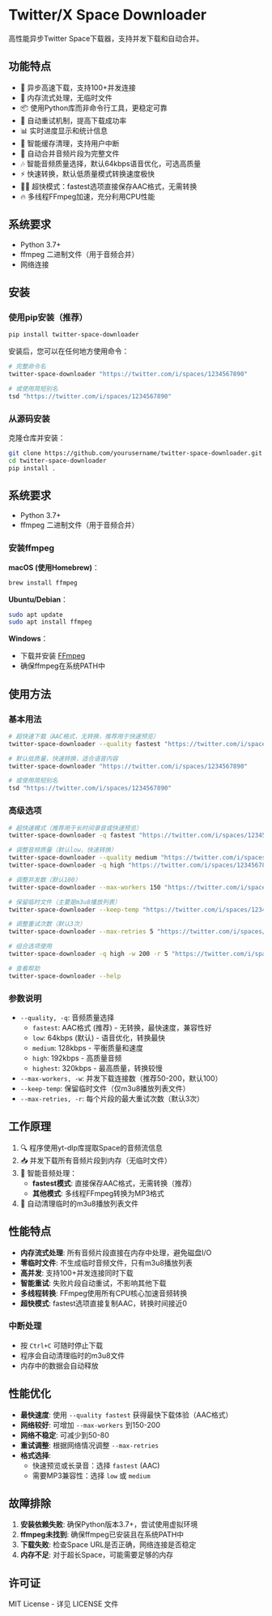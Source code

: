 # Twitter/X Space Downloader

高性能异步Twitter Space下载器，支持并发下载和自动合并。

## 功能特点

- 🚀 异步高速下载，支持100+并发连接
- 💾 内存流式处理，无临时文件
- 📦 使用Python库而非命令行工具，更稳定可靠
- 🔄 自动重试机制，提高下载成功率
- 📊 实时进度显示和统计信息
- 🧹 智能缓存清理，支持用户中断
- 🎵 自动合并音频片段为完整文件
- 🎶 智能音频质量选择，默认64kbps语音优化，可选高质量
- ⚡ 快速转换，默认低质量模式转换速度极快
- 🏃‍♂️ 超快模式：fastest选项直接保存AAC格式，无需转换
- 🔥 多线程FFmpeg加速，充分利用CPU性能

## 系统要求

- Python 3.7+
- ffmpeg 二进制文件（用于音频合并）
- 网络连接

## 安装

### 使用pip安装（推荐）

```bash
pip install twitter-space-downloader
```

安装后，您可以在任何地方使用命令：

```bash
# 完整命令名
twitter-space-downloader "https://twitter.com/i/spaces/1234567890"

# 或使用简短别名
tsd "https://twitter.com/i/spaces/1234567890"
```

### 从源码安装

克隆仓库并安装：

```bash
git clone https://github.com/yourusername/twitter-space-downloader.git
cd twitter-space-downloader
pip install .
```

## 系统要求

- Python 3.7+
- ffmpeg 二进制文件（用于音频合并）

### 安装ffmpeg

**macOS (使用Homebrew)**：
```bash
brew install ffmpeg
```

**Ubuntu/Debian**：
```bash
sudo apt update
sudo apt install ffmpeg
```

**Windows**：
- 下载并安装 [FFmpeg](https://ffmpeg.org/download.html)
- 确保ffmpeg在系统PATH中

## 使用方法

### 基本用法

```bash
# 超快速下载（AAC格式，无转换，推荐用于快速预览）
twitter-space-downloader --quality fastest "https://twitter.com/i/spaces/1234567890"

# 默认低质量，快速转换，适合语音内容
twitter-space-downloader "https://twitter.com/i/spaces/1234567890"

# 或使用简短别名
tsd "https://twitter.com/i/spaces/1234567890"
```

### 高级选项

```bash
# 超快速模式（推荐用于长时间录音或快速预览）
twitter-space-downloader -q fastest "https://twitter.com/i/spaces/1234567890"

# 调整音频质量（默认low，快速转换）
twitter-space-downloader --quality medium "https://twitter.com/i/spaces/1234567890"
twitter-space-downloader -q high "https://twitter.com/i/spaces/1234567890"

# 调整并发数（默认100）
twitter-space-downloader --max-workers 150 "https://twitter.com/i/spaces/1234567890"

# 保留临时文件（主要是m3u8播放列表）
twitter-space-downloader --keep-temp "https://twitter.com/i/spaces/1234567890"

# 调整重试次数（默认3次）
twitter-space-downloader --max-retries 5 "https://twitter.com/i/spaces/1234567890"

# 组合选项使用
twitter-space-downloader -q high -w 200 -r 5 "https://twitter.com/i/spaces/1234567890"

# 查看帮助
twitter-space-downloader --help
```

### 参数说明

- `--quality, -q`: 音频质量选择
  - `fastest`: AAC格式 (推荐) - 无转换，最快速度，兼容性好
  - `low`: 64kbps (默认) - 语音优化，转换最快
  - `medium`: 128kbps - 平衡质量和速度
  - `high`: 192kbps - 高质量音频
  - `highest`: 320kbps - 最高质量，转换较慢
- `--max-workers, -w`: 并发下载连接数（推荐50-200，默认100）
- `--keep-temp`: 保留临时文件（仅m3u8播放列表文件）
- `--max-retries, -r`: 每个片段的最大重试次数（默认3次）

## 工作原理

1. 🔍 程序使用yt-dlp库提取Space的音频流信息
2. 📥 并发下载所有音频片段到内存（无临时文件）
3. 🔄 智能音频处理：
   - **fastest模式**: 直接保存AAC格式，无需转换（推荐）
   - **其他模式**: 多线程FFmpeg转换为MP3格式
4. 🧹 自动清理临时的m3u8播放列表文件

## 性能特点

- **内存流式处理**: 所有音频片段直接在内存中处理，避免磁盘I/O
- **零临时文件**: 不生成临时音频文件，只有m3u8播放列表
- **高并发**: 支持100+并发连接同时下载
- **智能重试**: 失败片段自动重试，不影响其他下载
- **多线程转换**: FFmpeg使用所有CPU核心加速音频转换
- **超快模式**: fastest选项直接复制AAC，转换时间接近0

### 中断处理

- 按 `Ctrl+C` 可随时停止下载
- 程序会自动清理临时的m3u8文件
- 内存中的数据会自动释放

## 性能优化

- **最快速度**: 使用 `--quality fastest` 获得最快下载体验（AAC格式）
- **网络较好**: 可增加 `--max-workers` 到150-200
- **网络不稳定**: 可减少到50-80
- **重试调整**: 根据网络情况调整 `--max-retries`
- **格式选择**: 
  - 快速预览或长录音：选择 `fastest` (AAC)
  - 需要MP3兼容性：选择 `low` 或 `medium`

## 故障排除

1. **安装依赖失败**: 确保Python版本3.7+，尝试使用虚拟环境
2. **ffmpeg未找到**: 确保ffmpeg已安装且在系统PATH中
3. **下载失败**: 检查Space URL是否正确，网络连接是否稳定
4. **内存不足**: 对于超长Space，可能需要足够的内存

## 许可证

MIT License - 详见 LICENSE 文件